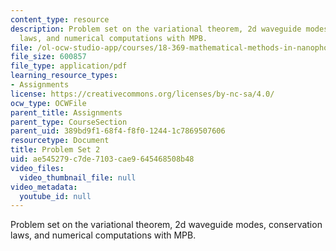 ```yaml
---
content_type: resource
description: Problem set on the variational theorem, 2d waveguide modes, conservation
  laws, and numerical computations with MPB.
file: /ol-ocw-studio-app/courses/18-369-mathematical-methods-in-nanophotonics-spring-2008/ae545279c7de7103cae9645468508b48_pset2.pdf
file_size: 600857
file_type: application/pdf
learning_resource_types:
- Assignments
license: https://creativecommons.org/licenses/by-nc-sa/4.0/
ocw_type: OCWFile
parent_title: Assignments
parent_type: CourseSection
parent_uid: 389bd9f1-68f4-f8f0-1244-1c7869507606
resourcetype: Document
title: Problem Set 2
uid: ae545279-c7de-7103-cae9-645468508b48
video_files:
  video_thumbnail_file: null
video_metadata:
  youtube_id: null
---
```

Problem set on the variational theorem, 2d waveguide modes, conservation laws, and numerical computations with MPB.